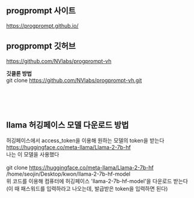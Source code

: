 ## progprompt 사이트
https://progprompt.github.io/
## progprompt 깃허브
https://github.com/NVlabs/progprompt-vh

<b>깃클론 방법</b> <br>
git clone https://github.com/NVlabs/progprompt-vh.git

<br><br><br>

## llama 허깅페이스 모델 다운로드 방법
허깅페이스에서 access_token을 이용해 원하는 모델의 token을 받는다<br>
https://huggingface.co/meta-llama/Llama-2-7b-hf
<br>나는 이 모델을 사용했다
<br><br>
git clone https://huggingface.co/meta-llama/Llama-2-7b-hf /home/seojin/Desktop/kwon/llama-2-7b-hf-model
<br>위 코드를 이용해 컴퓨터에 허깅페이스 'llama-2-7b-hf-model'을 다운로드 받는다
<br>(이 때 패스워드를 입력하라고 나오는데, 발급받은 token을 입력하면 된다)
